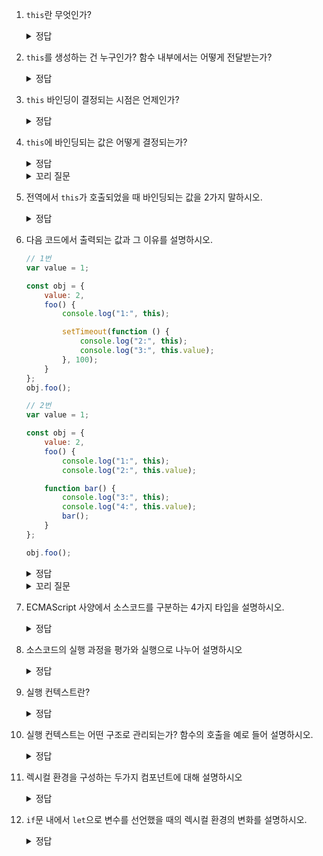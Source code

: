 1. `this`란 무엇인가?
    <details>
    <summary>정답</summary>
    
    객체의 프로퍼티나 메서드를 참조하기 위해 자신이나 자신이 생성할 인스턴스를 가리키는 자기 참조 변수
    
    </details>

3. `this`를 생성하는 건 누구인가? 함수 내부에서는 어떻게 전달받는가?
    <details>
    <summary>정답</summary>
      
    자바스크립트 엔진에 의해 암묵적으로 생성되고 함수 호출할 때 암묵적으로 전달됨
        
    </details>
        
    
4. `this` 바인딩이 결정되는 시점은 언제인가?
    <details>
    <summary>정답</summary>
    
    함수 객체가 생성될 때가 아니라 함수 호출 시점에 결정됨
    
    </details>
          
    
5. `this`에 바인딩되는 값은 어떻게 결정되는가?
    <details>
    <summary>정답</summary>
    
     함수 호출 방식에 따라 동적으로 결정됨

    </details>
   <details>
    <summary>꼬리 질문</summary>
    
    `this`에 바인딩되는 값을 함수 호출 방식에 따라 4가지로 분류하여 설명하시오.

   <details>
   <summary>힌트</summary>
    
    일반 함수 호출, 메서드 호출, 생성자 함수 호출, 간접 호출
    
    </details>

    <details>
    <summary>정답</summary>
    
    ![image](https://github.com/Jungle-JavaScript-Study/JavaScript/assets/70076564/0cfbd56f-f70e-4f53-a781-39bc628027d7)
       
    </details>
    
    </details>

    
7. 전역에서 `this`가 호출되었을 때 바인딩되는 값을 2가지 말하시오.
    <details>
    <summary>정답</summary>

    strict mode가 적용되었을 때는 `undefined`, 아닐 때는전역 객체(브라우저에서는 `window`, Node.js에서는 `global`)

    </details>
        
8. 다음 코드에서 출력되는 값과 그 이유를 설명하시오.
    
    ```javascript
    // 1번
    var value = 1; 
    
    const obj = {
    	value: 2,
    	foo() {
    		console.log("1:", this); 
    
    		setTimeout(function () {
    			console.log("2:", this); 
    			console.log("3:", this.value); 
    		}, 100);
    	}
    };
    obj.foo();
    ```
    
    ```jsx
    // 2번
    var value = 1;
    
    const obj = {
    	value: 2,
    	foo() {
    		console.log("1:", this); 
    		console.log("2:", this.value);
    
    	function bar() {
    		console.log("3:", this);
    		console.log("4:", this.value);
    		bar();
    	}
    };
    
    obj.foo();
    ```
    
    <details>
    <summary>정답</summary>

    콜백함수, 중첩함수도 일반 함수로 호출되면 전역 객체가 바인딩된다.
        
    ```jsx
    //1번
    1: {value: 2, foo: *f*}
    2: window
    3: 1
    
    //2번
    1: {value: 2, foo: *f*}
    2: 2
    3: window
    4: 1
    ```
   
    </details>

    <details>
    <summary>꼬리 질문</summary>

    중첩 함수/콜백 함수에서의 `this`를 메서드의 `this`와 일치시키는 방법을 세가지 설명하시오. 

    <details>
    <summary>정답</summary>

    1. `this`를 객체 내에서 변수에 할당해서 사용
                
        ```jsx
        const obj = {
          value: 2,
          const that = this;
          setTimeout(function () {
          console.log(that.value);
          },100)
        }
        ```
        
    2. `function.apply/call/bind`로 명시적 바인딩
        
        ```jsx
        const obj = {
          value: 100,
          setTimeout(function () {
            console.log(this.value);
          }.bind(this),100)
        }
        ```
        
    3. 화살표 함수 내부의 `this`는 상위 스코프의 `this`
        
        ```jsx
        const obj = {
          value: 100,
          setTimeout(() => {
            console.log(this.value);
          },100)
        }
        ```

    </details>

    </details>
    
8. ECMAScript 사양에서 소스코드를 구분하는 4가지 타입을 설명하시오.
    <details>
    <summary>정답</summary>

    ![image](https://github.com/Jungle-JavaScript-Study/JavaScript/assets/70076564/d4626f3e-14d6-4fde-adf6-948823b160d2)

    </details>   
    
10. 소스코드의 실행 과정을 평가와 실행으로 나누어 설명하시오
    <details>
    <summary>정답</summary>

     코드 평가 (실행 컨텍스트 생성 → 선언문 평가해서 (실행 컨텍스트가 관리하는) 스코프에 등록) + 런타임 시작(코드 실행)(변수를 스코프에서 참조 → 실행 결과를 스코프에 등록)

    </details>

12. 실행 컨텍스트란?
    <details>
    <summary>정답</summary>

    소스코드를 실행하는데 필요한 환경을 제공하고 실행 결과를 관리하는 영역, 렉시컬 환경(식별자 관리하는 스코프) + 실행 컨텍스트 스택(코드 실행 순서 관리)로 구성됨

    </details>
        
13. 실행 컨텍스트는 어떤 구조로 관리되는가? 함수의 호출을 예로 들어 설명하시오.
    <details>
    <summary>정답</summary>

    스택, 코드가 실행될 때 해당 코드의 실행 컨텍스트를 실행 컨텍스트 스택에 저장해두고 함수가 호출되면 해당 함수의 실행 컨텍스트를 그 위로 쌓는다. 함수의 실행이 종료되면 해당 실행 컨텍스트를 스택에서 팝한다.

    </details>
        
14. 렉시컬 환경을 구성하는 두가지 컴포넌트에 대해 설명하시오
    <details>
    <summary>정답</summary>

     환경 레코드 - 식별자등록&바인딩된 값 관리<br>
     외부 렉시컬 환경에 대한 참조 - 상위 스코프를 가리킴. 이를 통해 스코프 체인 구현. 
        
    </details>

15. ``if``문 내에서 `let`으로 변수를 선언했을 때의 렉시컬 환경의 변화를 설명하시오.
    <details>
    <summary>정답</summary>

     `let`, `const`로 선언한 변수는 블록 레벨 스코프를 따르기 때문에 함수뿐만 아니라 반복문, try-catch문 등의 코드 블록도 지역  스코프로 인정한다. <br>
     `if`문의 코드 블록이 실행되면 블록 레벨 스코프 생성을 위해 선언적 환경 레코드를 갖는 렉시컬 환경을 생성해서 기존의 전역 렉시컬 환경을 교체한다. 이때 새롭게 생성된 렉시컬 환경의 외부 렉시컬 환경에 대한 참조는 if문의 실행되기 이전의 전역 렉시컬 환경을 가리킨다. `if`문 실행이 종료되면 `if`문이 실행되기 전의 렉시컬 환경으로 되돌린다.

    </details>
